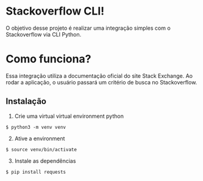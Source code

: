 # Stackoverflow CLI!

O objetivo desse projeto é realizar uma integração simples com o Stackoverflow via CLI Python.

#  Como funciona?

Essa integração utiliza a documentação oficial do site Stack Exchange.
Ao rodar a aplicação, o usuário passará um critério de busca no Stackoverflow.

## Instalação

 1. Crie uma virtual virtual environment python
 
 `$ python3 -m venv venv`
 
 2. Ative a environment
 
 `$ source venv/bin/activate`
 
 3. Instale as dependências
 
 `$ pip install requests`

